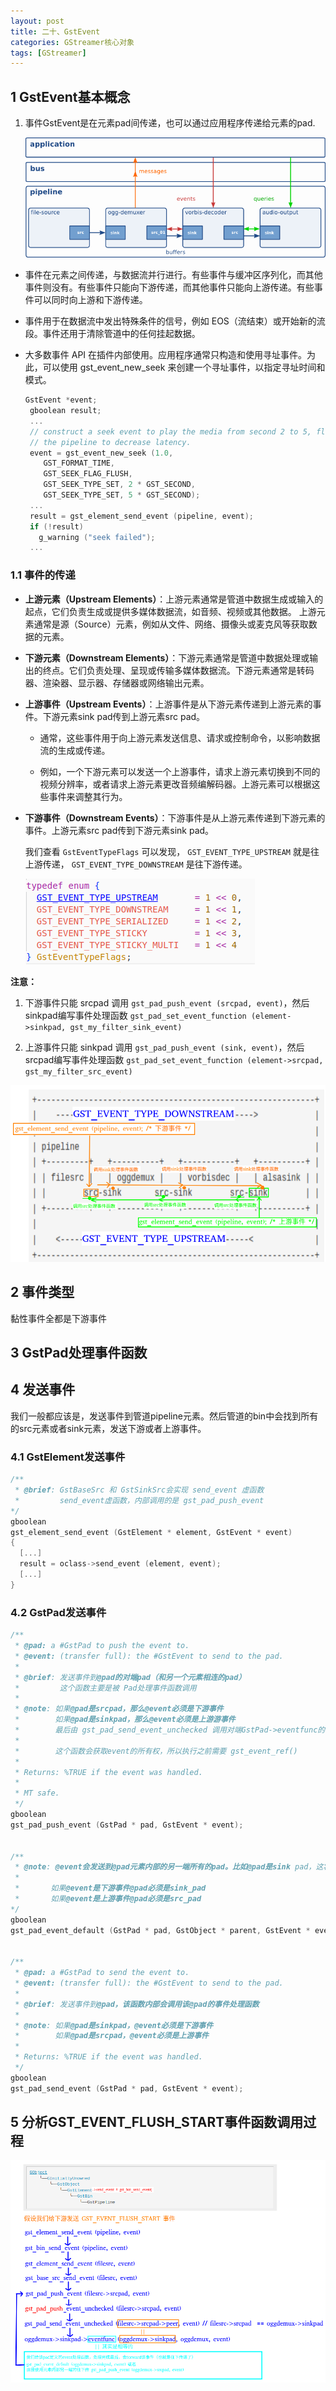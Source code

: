 ```yaml
---
layout: post
title: 二十、GstEvent
categories: GStreamer核心对象
tags: [GStreamer]
---
```


## 1 GstEvent基本概念

1. 事件GstEvent是在元素pad间传递，也可以通过应用程序传递给元素的pad.

    ![Alt text](/assets/GStreamerCoreObject/20_GstEvent/image/communication.png)





- 事件在元素之间传递，与数据流并行进行。有些事件与缓冲区序列化，而其他事件则没有。有些事件只能向下游传递，而其他事件只能向上游传递。有些事件可以同时向上游和下游传递。

- 事件用于在数据流中发出特殊条件的信号，例如 EOS（流结束）或开始新的流段。事件还用于清除管道中的任何挂起数据。

- 大多数事件 API 在插件内部使用。应用程序通常只构造和使用寻址事件。为此，可以使用 gst_event_new_seek 来创建一个寻址事件，以指定寻址时间和模式。

  ```c
  GstEvent *event;
   gboolean result;
   ...
   // construct a seek event to play the media from second 2 to 5, flush
   // the pipeline to decrease latency.
   event = gst_event_new_seek (1.0,
      GST_FORMAT_TIME,
      GST_SEEK_FLAG_FLUSH,
      GST_SEEK_TYPE_SET, 2 * GST_SECOND,
      GST_SEEK_TYPE_SET, 5 * GST_SECOND);
   ...
   result = gst_element_send_event (pipeline, event);
   if (!result)
     g_warning ("seek failed");
   ...
  ```




### 1.1 事件的传递

- **上游元素（Upstream Elements）**：上游元素通常是管道中数据生成或输入的起点，它们负责生成或提供多媒体数据流，如音频、视频或其他数据。
上游元素通常是源（Source）元素，例如从文件、网络、摄像头或麦克风等获取数据的元素。

- **下游元素（Downstream Elements）**：下游元素通常是管道中数据处理或输出的终点。它们负责处理、呈现或传输多媒体数据流。下游元素通常是转码器、渲染器、显示器、存储器或网络输出元素。

- **上游事件（Upstream Events）**：上游事件是从下游元素传递到上游元素的事件。下游元素sink pad传到上游元素src pad。

  - 通常，这些事件用于向上游元素发送信息、请求或控制命令，以影响数据流的生成或传递。

  - 例如，一个下游元素可以发送一个上游事件，请求上游元素切换到不同的视频分辨率，或者请求上游元素更改音频编解码器。上游元素可以根据这些事件来调整其行为。

- **下游事件（Downstream Events）**：下游事件是从上游元素传递到下游元素的事件。上游元素src pad传到下游元素sink pad。



  我们查看 `GstEventTypeFlags` 可以发现， `GST_EVENT_TYPE_UPSTREAM` 就是往上游传递， `GST_EVENT_TYPE_DOWNSTREAM` 是往下游传递。

  ![alt text](/assets/GStreamerCoreObject/20_GstEvent/image/image-1.png)

**注意：**

1. 下游事件只能 srcpad 调用 `gst_pad_push_event (srcpad, event)`，然后sinkpad编写事件处理函数 `gst_pad_set_event_function (element->sinkpad, gst_my_filter_sink_event)`

2. 上游事件只能 sinkpad 调用 `gst_pad_push_event (sink, event)`，然后srcpad编写事件处理函数 `gst_pad_set_event_function (element->srcpad, gst_my_filter_src_event)`

![alt text](/assets/GStreamerCoreObject/20_GstEvent/image/image-3.png)


## 2 事件类型

黏性事件全都是下游事件


## 3 GstPad处理事件函数



## 4 发送事件

我们一般都应该是，发送事件到管道pipeline元素。然后管道的bin中会找到所有的src元素或者sink元素，发送下游或者上游事件。

### 4.1 GstElement发送事件

```c
/**
 * @brief: GstBaseSrc 和 GstSinkSrc会实现 send_event 虚函数
 *         send_event虚函数，内部调用的是 gst_pad_push_event 
*/
gboolean
gst_element_send_event (GstElement * element, GstEvent * event)
{
  [...]
  result = oclass->send_event (element, event);
  [...]
}
```

### 4.2 GstPad发送事件

```c
/**
 * @pad: a #GstPad to push the event to.
 * @event: (transfer full): the #GstEvent to send to the pad.
 * 
 * @brief: 发送事件到@pad的对端pad（和另一个元素相连的pad）
 *         这个函数主要是被 Pad处理事件函数调用 
 * 
 * @note: 如果@pad是srcpad，那么@event必须是下游事件
 *        如果@pad是sinkpad，那么@event必须是上游游事件
 *        最后由 gst_pad_send_event_unchecked 调用对端GstPad->eventfunc的事件处理函数
 * 
 *        这个函数会获取event的所有权，所以执行之前需要 gst_event_ref()
 *
 * Returns: %TRUE if the event was handled.
 *
 * MT safe.
 */
gboolean
gst_pad_push_event (GstPad * pad, GstEvent * event);


/**
 * @note: @event会发送到@pad元素内部的另一端所有的pad。比如@pad是sink pad，这将会调用 @parent的所有src pad进行 gst_pad_push_event
 *         
 *       如果@event是下游事件@pad必须是sink_pad
 *       如果@event是上游事件@pad必须是src_pad
*/
gboolean
gst_pad_event_default (GstPad * pad, GstObject * parent, GstEvent * event);


/**
 * @pad: a #GstPad to send the event to.
 * @event: (transfer full): the #GstEvent to send to the pad.
 *
 * @brief: 发送事件到@pad，该函数内部会调用该@pad的事件处理函数
 * 
 * @note: 如果@pad是sinkpad，@event必须是下游事件
 *        如果@pad是srcpad，@event必须是上游事件
 * 
 * Returns: %TRUE if the event was handled.
 */
gboolean
gst_pad_send_event (GstPad * pad, GstEvent * event);
```


## 5 分析GST_EVENT_FLUSH_START事件函数调用过程

![alt text](/assets/GStreamerCoreObject/20_GstEvent/image/image-2.png)